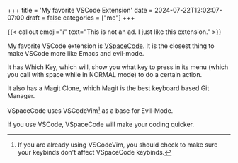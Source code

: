 +++
title = 'My favorite VSCode Extension'
date = 2024-07-22T12:02:07-07:00
draft = false
categories = ["me"]
+++

{{< callout emoji="ℹ️" text="This is not an ad. I just like this extension." >}}

My favorite VSCode extension is [VSpaceCode](https://vspacecode.github.io/). It is the closest thing to make VSCode more like Emacs and evil-mode.

It has Which Key, which will, show you what key to press in its menu (which you call with space while in NORMAL mode) to do a certain action.

It also has a Magit Clone, which Magit is the best keyboard based Git Manager.

VSpaceCode uses VSCodeVim[^1] as a base for Evil-Mode.

If you use VSCode, VSpaceCode will make your coding quicker.

[^1]: If you are already using VSCodeVim, you should check to make sure your keybinds don't affect VSpaceCode keybinds.
